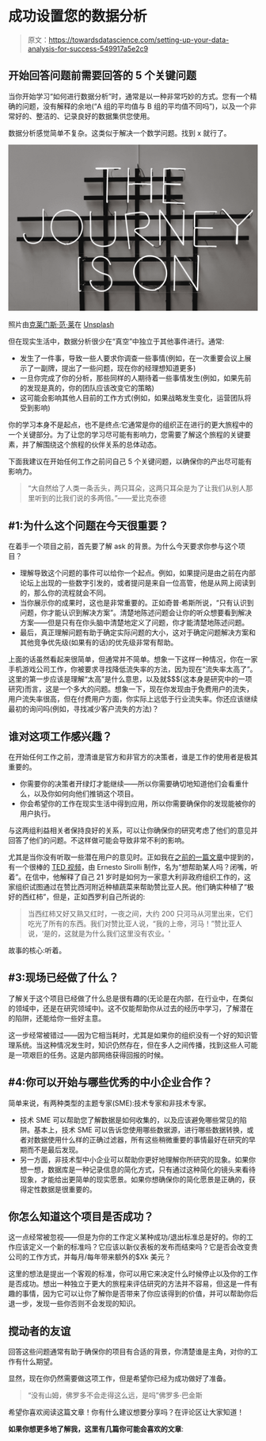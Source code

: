 # 成功设置您的数据分析

> 原文：<https://towardsdatascience.com/setting-up-your-data-analysis-for-success-549917a5e2c9>

## 开始回答问题前需要回答的 5 个关键问题

当你开始学习“如何进行数据分析”时，通常是以一种非常巧妙的方式。您有一个精确的问题，没有解释的余地(“A 组的平均值与 B 组的平均值不同吗”)，以及一个非常好的、整洁的、记录良好的数据集供您使用。

数据分析感觉简单不复杂。这类似于解决一个数学问题。找到 x 就行了。

![](img/6a3c814ece6fec74fb83375ee376fe0a.png)

照片由[克莱门斯·范·莱](https://unsplash.com/@clemensvanlay?utm_source=medium&utm_medium=referral)在 [Unsplash](https://unsplash.com?utm_source=medium&utm_medium=referral)

但在现实生活中，数据分析很少在“真空”中独立于其他事件进行。通常:

*   发生了一件事，导致一些人要求你调查一些事情(例如，在一次重要会议上展示了一副牌，提出了一些问题，现在你的经理想知道更多)
*   一旦你完成了你的分析，那些同样的人期待着一些事情发生(例如，如果先前的发现是真的，你的团队应该改变它的策略)
*   这可能会影响其他人目前的工作方式(例如，如果战略发生变化，运营团队将受到影响)

你的学习本身不是起点，也不是终点:它通常是你的组织正在进行的更大旅程中的一个关键部分。为了让您的学习尽可能有影响力，您需要了解这个旅程的关键要素，并了解围绕这个旅程的伙伴关系的总体动态。

下面我建议在开始任何工作之前问自己 5 个关键问题，以确保你的产出尽可能有影响力。

> “大自然给了人类一条舌头，两只耳朵，这两只耳朵是为了让我们从别人那里听到的比我们说的多两倍。”——爱比克泰德

## #1:为什么这个问题在今天很重要？

在着手一个项目之前，首先要了解 ask 的背景。为什么今天要求你参与这个项目？

*   理解导致这个问题的事件可以给你一个起点。例如，如果提问是由之前在内部论坛上出现的一些数字引发的，或者提问是来自一位高管，他是从网上阅读到的，那么你的流程就会不同。
*   当你展示你的成果时，这也是非常重要的。正如奇普·希斯所说，“只有认识到问题，你才能认识到解决方案”。清楚地陈述问题会让你的听众想要看到解决方案——但是只有在你头脑中清楚地定义了问题，你才能清楚地陈述问题。
*   最后，真正理解问题有助于确定实际问题的大小，这对于确定问题解决方案和其他竞争优先级(如果有的话)的优先级非常有帮助。

上面的话虽然看起来很简单，但通常并不简单。想象一下这样一种情况，你在一家手机游戏公司工作，你被要求寻找降低流失率的方法，因为现在“流失率太高了”。这里的第一步应该是理解“太高”是什么意思，以及就$$$(这本身是研究中的一项研究)而言，这是一个多大的问题。想象一下，现在你发现由于免费用户的流失，用户流失率很高，但在付费用户方面，你实际上远低于行业流失率。你还应该继续最初的询问吗(例如，寻找减少客户流失的方法)？

## 谁对这项工作感兴趣？

在开始任何工作之前，澄清谁是官方和非官方的决策者，谁是工作的使用者是极其重要的。

*   你需要你的决策者开绿灯才能继续——所以你需要确切地知道他们会看重什么，以及你如何向他们推销这个项目。
*   你会希望你的工作在现实生活中得到应用，所以你需要确保你的发现能被你的用户执行。

与这两组利益相关者保持良好的关系，可以让你确保你的研究考虑了他们的意见并回答了他们的问题。不这样做可能会导致非常不利的影响。

尤其是当你没有听取一些潜在用户的意见时。正如我在[之前的一篇文章](https://medium.com/@jordangom/dear-data-friends-are-you-listening-602c526877fb)中提到的，有一个很棒的 [TED 视频](https://www.ted.com/talks/ernesto_sirolli_want_to_help_someone_shut_up_and_listen/transcript?language=en)，由 Ernesto Sirolli 制作，名为“想帮助某人吗？闭嘴，听着”。在信中，他解释了自己 21 岁时是如何为一家意大利非政府组织工作的，这家组织试图通过在赞比西河附近种植蔬菜来帮助赞比亚人民。他们确实种植了“极好的西红柿”，但是，正如西罗利自己所说的:

> 当西红柿又好又熟又红时，一夜之间，大约 200 只河马从河里出来，它们吃光了所有的东西。我们对赞比亚人说，“我的上帝，河马！”赞比亚人说，‘是的，这就是为什么我们这里没有农业。'

故事的核心:听着。

## **#3:现场已经做了什么？**

了解关于这个项目已经做了什么总是很有趣的(无论是在内部，在行业中，在类似的领域中，还是在研究领域中)。这不仅能帮助你从过去的经历中学习，了解潜在的陷阱，还能给你一些好主意。

这一步经常被错过——因为它相当耗时，尤其是如果你的组织没有一个好的知识管理系统。当这种情况发生时，知识仍然存在，但在多人之间传播，找到这些人可能是一项艰巨的任务。这是内部网络获得回报的时候。

## #4:你可以开始与哪些优秀的中小企业合作？

简单来说，有两种类型的主题专家(SME):技术专家和非技术专家。

*   技术 SME 可以帮助您了解数据是如何收集的，以及应该避免哪些常见的陷阱。基本上，技术 SME 可以告诉您使用哪些数据源，进行哪些数据转换，或者对数据使用什么样的正确过滤器，所有这些稍微重要的事情最好在研究的早期而不是最后发现。
*   另一方面，非技术型中小企业可以帮助你更好地理解你所研究的现象。如果你想一想，数据库是一种记录信息的简化方式，只有通过这种简化的镜头来看待现象，才能给出更简单的现实愿景。如果你想确保你的简化愿景是正确的，获得定性数据是很重要的。

## 你怎么知道这个项目是否成功？

这一点经常被忽视——但是为你的工作定义某种成功/退出标准总是好的。你的工作应该定义一个新的标准吗？它应该以新仪表板的发布而结束吗？它是否会改变贵公司的工作方式，并每月/每年带来额外的$Xk 美元？

这里的想法是提出一个客观的标准，你可以用它来决定什么时候停止以及你的工作是否成功。想出一种独立于更大的旅程来评估研究的方法并不容易，但这是一件有趣的事情，因为它可以让你了解你是否带来了你应该得到的价值，并可以帮助你后退一步，发现一些你否则不会发现的知识。

## 搅动者的友谊

回答这些问题通常有助于确保你的项目有合适的背景，你清楚谁是主角，对你的工作有什么期望。

显然，现在你仍然需要做这项工作，但是希望你已经为成功做好了准备。

> “没有山姆，佛罗多不会走得这么远，是吗”佛罗多·巴金斯

希望你喜欢阅读这篇文章！你有什么建议想要分享吗？在评论区让大家知道！

**如果你想更多地了解我，这里有几篇你可能会喜欢的文章**:

[](/7-tips-to-avoid-public-embarrassment-as-a-data-analyst-caec8f701e42)  [](/how-to-build-a-successful-dashboard-359c8cb0f610)  [](https://medium.com/@jolecoco/how-to-choose-which-data-projects-to-work-on-c6b8310ac04e) 